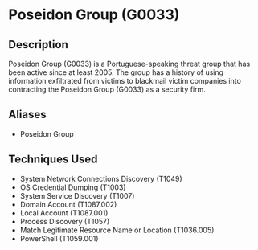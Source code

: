 # Poseidon Group (G0033)

## Description
Poseidon Group (G0033) is a Portuguese-speaking threat group that has been active since at least 2005. The group has a history of using information exfiltrated from victims to blackmail victim companies into contracting the Poseidon Group (G0033) as a security firm. 

## Aliases
- Poseidon Group

## Techniques Used
- System Network Connections Discovery (T1049)
- OS Credential Dumping (T1003)
- System Service Discovery (T1007)
- Domain Account (T1087.002)
- Local Account (T1087.001)
- Process Discovery (T1057)
- Match Legitimate Resource Name or Location (T1036.005)
- PowerShell (T1059.001)
